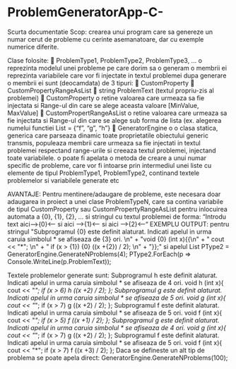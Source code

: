 # ProblemGeneratorApp-C-

Scurta documentatie
Scop: crearea unui program care sa genereze un numar cerut de probleme cu cerinte asemanatoare, dar cu exemple numerice diferite.

Clase folosite: 
	ProblemType1, ProblemType2, ProblemType3, ...
o	reprezinta modelul unei probleme pe care dorim sa o generam
o	membrii ei reprezinta variabilele care vor fi injectate in textul problemei dupa generare
o	membrii ei sunt (deocamdata) de 3 tipuri:
	CustomProperty
	CustomPropertyRangeAsList
	string ProblemText (textul propriu-zis al problemei)
	CustomProperty
o	retine valoarea care urmeaza sa fie injectata si Range-ul din care se alege aceasta valoare [MinValue, MaxValue]
	CustomPropertRangeAsList
o	retine valoarea care urmeaza sa fie injectata si Range-ul din care se alege sub forma de lista (ex. alegerea numelui functiei List = {“f”, “g”, “h”}
	GeneratorEngine
o	o clasa statica, generica care parseaza dinamic toate proprietatile obiectului generic transmis, populeaza membrii care urmeaza sa fie injectati in textul problemei respectand range-urile si creeaza textul problemei, injectand toate variabilele.
o	poate fi apelata o metoda de creare a unui numar specific de probleme, care vor fi intoarse prin intermediul unei liste cu elemente de tipul ProblemType1, ProblemType2, continand textele problemelor si variabilele generate etc

AVANTAJE: Pentru mentinere/adaugare de probleme, este necesara doar adaugarea in proiect a unei clase ProblemTypeN, care sa contina variabile de tipul CustomProperty sau CustomPropertyRangeAsList pentru inlocuirea automata a {0}, {1}, {2}, ... si stringul cu textul problemei de forma: 
“Introdu text aici-->{0}<-- si aici -->{1}<-- si aici -->{2}<--“
EXEMPLU OUTPUT: pentru stringul "Subprogramul {0} este definit alaturat. Indicati apelul in urma caruia simbolul * se afiseaza de {3} ori. \n" +
"void {0} (int x){{\n" +
"  cout << \"*\"; \n" +
"  if (x > {1}) {0} ((x +{2}) / 2); \n" +
"}};"
si apelul List<ProblemType2> PType2 = GeneratorEngine.GenerateNProblems<ProblemType2>(4);
PType2.ForEach(p => Console.WriteLine(p.ProblemText));

Textele problemelor generate sunt: 
Subprogramul h este definit alaturat. Indicati apelul in urma caruia simbolul * se afiseaza de 4 ori.
void h (int x){
  cout << "*";
  if (x > 6) h ((x +2) / 2);
};
Subprogramul g este definit alaturat. Indicati apelul in urma caruia simbolul * se afiseaza de 5 ori.
void g (int x){
  cout << "*";
  if (x > 7) g ((x +2) / 2);
};
Subprogramul f este definit alaturat. Indicati apelul in urma caruia simbolul * se afiseaza de 5 ori.
void f (int x){
  cout << "*";
  if (x > 5) f ((x +1) / 2);
};
Subprogramul g este definit alaturat. Indicati apelul in urma caruia simbolul * se afiseaza de 4 ori.
void g (int x){
  cout << "*";
  if (x > 7) g ((x +2) / 2);
};
Subprogramul f este definit alaturat. Indicati apelul in urma caruia simbolul * se afiseaza de 5 ori.
void f (int x){
  cout << "*";
  if (x > 7) f ((x +3) / 2);
};
Daca se defineste un alt tip de problema se poate apela direct:
GeneratorEngine.GenerateNProblems<ProblemTypeN>(100);
